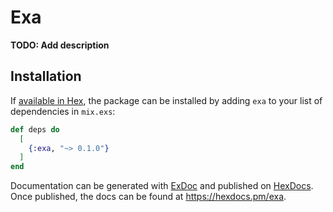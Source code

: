 # Exa

**TODO: Add description**

## Installation

If [available in Hex](https://hex.pm/docs/publish), the package can be installed
by adding `exa` to your list of dependencies in `mix.exs`:

```elixir
def deps do
  [
    {:exa, "~> 0.1.0"}
  ]
end
```

Documentation can be generated with [ExDoc](https://github.com/elixir-lang/ex_doc)
and published on [HexDocs](https://hexdocs.pm). Once published, the docs can
be found at <https://hexdocs.pm/exa>.

